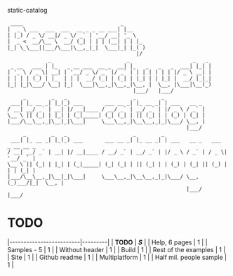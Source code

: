 static-catalog

```
 ____                               _  
|  _ \ ___  ___  ___  __ _ _ __ ___| |__
| |_) / _ \/ __|/ _ \/ _` | '__/ __| '_ \
|  _ <  __/\__ \  __/ (_| | | | (__| | | |_
|_| \_\___||___/\___|\__,_|_|  \___|_| |_( )
                                         |/
             _                        _                    _   _ 
 _ __   ___ | |_   _ __ ___  __ _  __| |_   _   _   _  ___| |_| |
| '_ \ / _ \| __| | '__/ _ \/ _` |/ _` | | | | | | | |/ _ \ __| |
| | | | (_) | |_  | | |  __/ (_| | (_| | |_| | | |_| |  __/ |_|_|
|_| |_|\___/ \__| |_|  \___|\__,_|\__,_|\__, |  \__, |\___|\__(_)
                                        |___/   |___/            
     _        _   _                     _        _             
 ___| |_ __ _| |_(_) ___       ___ __ _| |_ __ _| | ___   __ _ 
/ __| __/ _` | __| |/ __|____ / __/ _` | __/ _` | |/ _ \ / _` |
\__ \ || (_| | |_| | (_|_____| (_| (_| | || (_| | | (_) | (_| |
|___/\__\__,_|\__|_|\___|     \___\__,_|\__\__,_|_|\___/ \__, |
                                                         |___/
     _        _   _                     _        _                              
 ___| |_ __ _| |_(_) ___       ___ __ _| |_ __ _| | ___   __ _   ___  _ __ __ _ 
/ __| __/ _` | __| |/ __|____ / __/ _` | __/ _` | |/ _ \ / _` | / _ \| '__/ _` |
\__ \ || (_| | |_| | (_|_____| (_| (_| | || (_| | | (_) | (_| || (_) | | | (_| |
|___/\__\__,_|\__|_|\___|     \___\__,_|\__\__,_|_|\___/ \__, (_)___/|_|  \__, |
                                                         |___/            |___/ 
```                                                          



# TODO

|-------------------------|---------|
| **TODO**                | ***S*** |
| Help, 6 pages           | 1       |
| Samples - 5             | 1       |
| Without header          | 1       |
| Build                   | 1       |
| Rest of the examples    | 1       |
| Site                    | 1       |
| Github readme           | 1       |
| Multiplatform           | 1       |
| Half mil. people sample | 1       |

